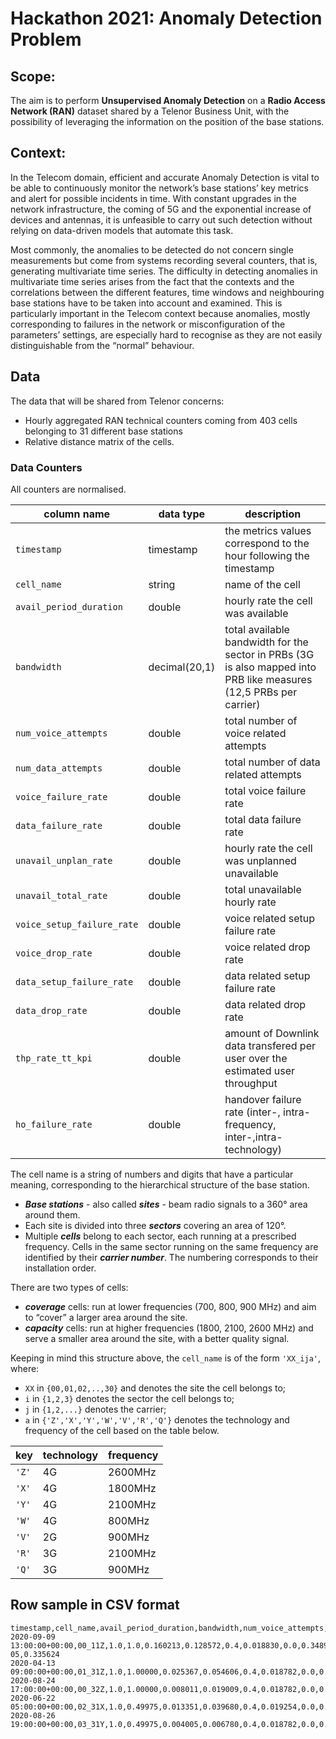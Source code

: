 # Hackathon 2021: Anomaly Detection Problem

## Scope:
The aim is to perform __Unsupervised Anomaly Detection__ on a __Radio Access Network (RAN)__ dataset shared by a Telenor Business Unit, with  the possibility of leveraging the information on the position of the base stations.


## Context:
In the Telecom domain, efficient and accurate Anomaly  Detection is vital to be able to continuously monitor the network’s base stations’ key metrics and alert for possible incidents in time. With constant upgrades in the network infrastructure, the coming of 5G and the exponential increase of devices and antennas, it is unfeasible to carry out such detection without relying on data-driven models that automate this task.

Most commonly, the anomalies to be detected do not concern single measurements but come from systems recording several counters, that  is, generating multivariate time series. The difficulty in detecting anomalies in multivariate time series arises from the fact that the contexts and the correlations between the different  features, time windows and neighbouring base stations have to be taken into account and examined. 
This is particularly important in the Telecom context because anomalies, mostly corresponding to failures in the network or misconfiguration of the parameters’ settings,  are especially hard to recognise as they are not easily distinguishable from  the “normal” behaviour.

## Data

The data that will be shared from Telenor concerns:
- Hourly aggregated RAN technical counters coming from 403 cells belonging to 31 different base stations
- Relative distance matrix of the cells.

### Data Counters

All counters are normalised.

|column name|data type|description|
|-----------|---------|-----------|
|`timestamp`|timestamp|the metrics values correspond to the hour following the timestamp|
|`cell_name`|string|name of the cell|
|`avail_period_duration`|double|hourly rate the cell was available|
|`bandwidth`|decimal(20,1)|total available bandwidth for the sector in PRBs (3G is also mapped into PRB like measures (12,5 PRBs per carrier)|
|`num_voice_attempts`|double|total number of voice related attempts| 
|`num_data_attempts`|double|total number of data related attempts|
|`voice_failure_rate`|double|total voice failure rate|
|`data_failure_rate`|double|total data failure rate|
|`unavail_unplan_rate`|double|hourly rate the cell was unplanned unavailable|
|`unavail_total_rate`|double|total unavailable hourly rate|
|`voice_setup_failure_rate`|double|voice related setup failure rate|
|`voice_drop_rate`|double|voice related drop rate|
|`data_setup_failure_rate`|double|data related setup failure rate|
|`data_drop_rate`|double|data related drop rate|
|`thp_rate_tt_kpi`|double|amount of Downlink data transfered per user over the estimated user throughput|
|`ho_failure_rate`|double|handover failure rate (inter-, intra- frequency, inter-,intra-technology)|

The cell name is a string of numbers and digits that have a particular meaning, corresponding to the hierarchical structure of the base station.
- **_Base stations_** - also called **_sites_** -  beam radio signals to a 360° area around them.
- Each site is divided into three **_sectors_** covering an area of 120°.
- Multiple **_cells_** belong to each sector, each running at a prescribed frequency. Cells in the  same sector running on the same frequency are identified by their **_carrier number_**.  The numbering corresponds  to their installation order.

There are two types of cells:
  * **_coverage_** cells: run at lower frequencies (700, 800, 900 MHz) and aim  to “cover” a larger area around the site.
  * **_capacity_** cells: run at higher frequencies (1800, 2100,  2600  MHz) and serve a smaller area around the site, with a better quality signal.


Keeping in mind this structure above, the `cell_name` is of the form `'XX_ija'`, where:
* `XX` in `{00,01,02,..,30}` and denotes the site the cell belongs to;
* `i` in `{1,2,3}` denotes the sector  the cell belongs to;
* `j` in `{1,2,...}` denotes the carrier;
* `a` in `{'Z','X','Y','W','V','R','Q'}` denotes the technology and frequency of the cell based on the table below.

|key|technology|frequency|
|---|----------|---------|
|`'Z'`|4G|2600MHz|
|`'X'`|4G|1800MHz|
|`'Y'`|4G|2100MHz|
|`'W'`|4G|800MHz|
|`'V'`|2G|900MHz|
|`'R'`|3G|2100MHz|
|`'Q'`|3G|900MHz|



## Row sample in CSV format
```csv
timestamp,cell_name,avail_period_duration,bandwidth,num_voice_attempts,num_data_attempts,voice_failure_rate,data_failure_rate,unavail_unplan_rate,unavail_total_rate,voice_setup_failure_rate,voice_drop_rate,data_setup_failure_rate,data_drop_rate,thp_rate_tt_kpi,ho_failure_rate
2020-09-09 13:00:00+00:00,00_11Z,1.0,1.0,0.160213,0.128572,0.4,0.018830,0.0,0.348986,0.5,0.5,0.052767,0.003127,7.125096e-05,0.335624
2020-04-13 09:00:00+00:00,01_31Z,1.0,1.00000,0.025367,0.054606,0.4,0.018782,0.0,0.348986,0.5,0.5,0.052632,0.003128,0.000088,0.333333
2020-08-24 17:00:00+00:00,00_32Z,1.0,1.00000,0.008011,0.019009,0.4,0.018782,0.0,0.348986,0.5,0.5,0.052632,0.003128,0.000136,0.333333
2020-06-22 05:00:00+00:00,02_31X,1.0,0.49975,0.013351,0.039680,0.4,0.019254,0.0,0.348986,0.5,0.5,0.053073,0.003448,0.000070,0.339683
2020-08-26 19:00:00+00:00,03_31Y,1.0,0.49975,0.004005,0.006780,0.4,0.018782,0.0,0.348986,0.5,0.5,0.052632,0.003128,0.000099,0.333333

```



